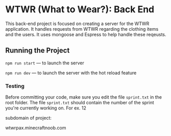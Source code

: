 # WTWR (What to Wear?): Back End
This back-end project is focused on creating a server for the WTWR application. It handles requests from WTWR regarding the clothing items and the users. It uses mongoose and Espress to help handle these reqeusts.
## Running the Project
`npm run start` — to launch the server 

`npm run dev` — to launch the server with the hot reload feature

### Testing
Before committing your code, make sure you edit the file `sprint.txt` in the root folder. The file `sprint.txt` should contain the number of the sprint you're currently working on. For ex. 12


subdomain of project:

wtwrpax.minecraftnoob.com
